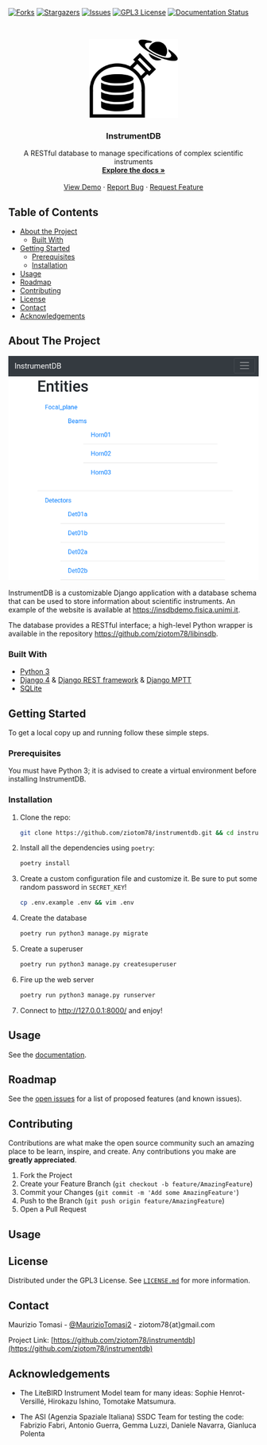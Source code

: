 <!-- This template was took from https://github.com/othneildrew/Best-README-Template -->

<!-- PROJECT SHIELDS -->
[![Forks][forks-shield]][forks-url]
[![Stargazers][stars-shield]][stars-url]
[![Issues][issues-shield]][issues-url]
[![GPL3 License][license-shield]][license-url]
[![Documentation Status][docs-shield]][docs-url]


<!-- PROJECT LOGO -->
<br />
<p align="center">
  <a href="https://github.com/ziotom78/instrumentdb">
    <img src="images/logo.svg" alt="Logo" width="180">
  </a>

  <h3 align="center">InstrumentDB</h3>

  <p align="center">
    A RESTful database to manage specifications of complex scientific instruments
    <br />
    <a href="https://instrumentdb.readthedocs.io/en/latest/?badge=latest"><strong>Explore the docs »</strong></a>
    <br />
    <br />
    <a href="https://github.com/ziotom78/instrumentdb">View Demo</a>
    ·
    <a href="https://github.com/ziotom78/instrumentdb/issues">Report Bug</a>
    ·
    <a href="https://github.com/ziotom78/instrumentdb/issues">Request Feature</a>
  </p>
</p>



## Table of Contents

* [About the Project](#about-the-project)
  * [Built With](#built-with)
* [Getting Started](#getting-started)
  * [Prerequisites](#prerequisites)
  * [Installation](#installation)
* [Usage](#usage)
* [Roadmap](#roadmap)
* [Contributing](#contributing)
* [License](#license)
* [Contact](#contact)
* [Acknowledgements](#acknowledgements)



## About The Project

[![Product Name Screen Shot][product-screenshot]](https://github.com/ziotom78/instrumentdb)

InstrumentDB is a customizable Django application with a database schema that can be used to store information about scientific instruments. An example of the website is available at <https://insdbdemo.fisica.unimi.it>.

The database provides a RESTful interface; a high-level Python wrapper is available in the repository <https://github.com/ziotom78/libinsdb>.

### Built With

-   [Python 3](https://www.python.org/)
-   [Django 4](https://www.djangoproject.com/) & [Django REST
  framework](https://www.django-rest-framework.org/) & [Django
  MPTT](https://github.com/django-mptt/django-mptt)
-   [SQLite](https://sqlite.org)



## Getting Started

To get a local copy up and running follow these simple steps.

### Prerequisites

You must have Python 3; it is advised to create a virtual environment
before installing InstrumentDB.

### Installation
 
1.  Clone the repo:
    ```sh
    git clone https://github.com/ziotom78/instrumentdb.git && cd instrumentdb
    ```
    
2.  Install all the dependencies using `poetry`:

    ```sh
    poetry install
    ```

3.  Create a custom configuration file and customize it. Be sure to put some random password in `SECRET_KEY`!
    ```sh
    cp .env.example .env && vim .env
    ```
    
4.  Create the database
    ```sh
    poetry run python3 manage.py migrate
    ```

5.  Create a superuser
    ```sh
    poetry run python3 manage.py createsuperuser
    ```

6.  Fire up the web server
    ```sh
    poetry run python3 manage.py runserver
    ```

7.  Connect to http://127.0.0.1:8000/ and enjoy!


## Usage

See the [documentation][docs-url].


## Roadmap

See the [open issues](https://github.com/ziotom78/instrumentdb/issues)
for a list of proposed features (and known issues).



## Contributing

Contributions are what make the open source community such an amazing
place to be learn, inspire, and create. Any contributions you make are
**greatly appreciated**.

1. Fork the Project
2. Create your Feature Branch (`git checkout -b feature/AmazingFeature`)
3. Commit your Changes (`git commit -m 'Add some AmazingFeature'`)
4. Push to the Branch (`git push origin feature/AmazingFeature`)
5. Open a Pull Request


## Usage


## License

Distributed under the GPL3 License. See [`LICENSE.md`][license-url]
for more information.



## Contact

Maurizio Tomasi -
[@MaurizioTomasi2](https://twitter.com/@MaurizioTomasi2) -
ziotom78{at}gmail.com

Project Link:
[https://github.com/ziotom78/instrumentdb](https://github.com/ziotom78/instrumentdb)



<!-- ACKNOWLEDGEMENTS -->
## Acknowledgements

- The LiteBIRD Instrument Model team for many ideas: Sophie Henrot-Versillé, Hirokazu Ishino, Tomotake Matsumura.

- The ASI (Agenzia Spaziale Italiana) SSDC Team for testing the code: Fabrizio Fabri, Antonio Guerra, Gemma Luzzi, Daniele Navarra, Gianluca Polenta


<!-- MARKDOWN LINKS & IMAGES -->
<!-- https://www.markdownguide.org/basic-syntax/#reference-style-links -->
[forks-shield]: https://img.shields.io/github/forks/ziotom78/instrumentdb.svg?style=flat-square
[forks-url]: https://github.com/ziotom78/instrumentdb/network/members
[stars-shield]: https://img.shields.io/github/stars/ziotom78/instrumentdb.svg?style=flat-square
[stars-url]: https://github.com/ziotom78/instrumentdb/stargazers
[issues-shield]: https://img.shields.io/github/issues/ziotom78/instrumentdb.svg?style=flat-square
[issues-url]: https://github.com/ziotom78/instrumentdb/issues
[license-shield]: https://img.shields.io/github/license/ziotom78/instrumentdb.svg?style=flat-square
[license-url]: https://github.com/ziotom78/instrumentdb/blob/master/LICENSE.md
[product-screenshot]: images/instrumentdb-screenshot.png
[docs-shield]: https://readthedocs.org/projects/instrumentdb/badge/?version=latest
[docs-url]: https://instrumentdb.readthedocs.io/en/latest/?badge=latest
